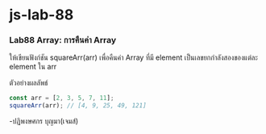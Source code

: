 # js-lab-88
### Lab88 Array: การคืนค่า Array
ให้เขียนฟังก์ชัน squareArr(arr) เพื่อคืนค่า Array ที่มี element เป็นเลขยกกำลังสองของแต่ละ element ใน arr

ตัวอย่างผลลัพธ์

```JavaScript
const arr = [2, 3, 5, 7, 11];
squareArr(arr); // [4, 9, 25, 49, 121]
```
-ปฏิพงษศกร บุญมา(เจมส์)
